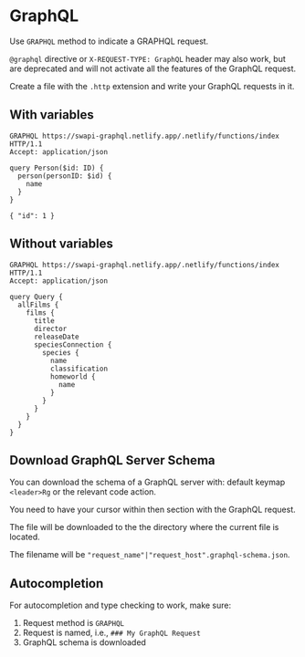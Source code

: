 # GraphQL

Use `GRAPHQL` method to indicate a GRAPHQL request.

`@graphql` directive or `X-REQUEST-TYPE: GraphQL` header may also work, but are deprecated and will not activate all the features of the GraphQL request.

Create a file with the `.http` extension and write your GraphQL requests in it.

## With variables

```http title="gql-with-variables.http"
GRAPHQL https://swapi-graphql.netlify.app/.netlify/functions/index HTTP/1.1
Accept: application/json

query Person($id: ID) {
  person(personID: $id) {
    name
  }
}

{ "id": 1 }
```

## Without variables

```http title="gql-without-variables.http"
GRAPHQL https://swapi-graphql.netlify.app/.netlify/functions/index HTTP/1.1
Accept: application/json

query Query {
  allFilms {
    films {
      title
      director
      releaseDate
      speciesConnection {
        species {
          name
          classification
          homeworld {
            name
          }
        }
      }
    }
  }
}
```
## Download GraphQL Server Schema

You can download the schema of a GraphQL server with:
default keymap `<leader>Rg` or the relevant code action.

You need to have your cursor within then section with the GraphQL request.

The file will be downloaded to the the
directory where the current file is located.

The filename will be `"request_name"|"request_host".graphql-schema.json`.

## Autocompletion

For autocompletion and type checking to work, make sure:

1. Request method is `GRAPHQL`
2. Request is named, i.e., `### My GraphQL Request`
3. GraphQL schema is downloaded

